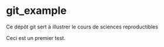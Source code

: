 # git_example

Ce dépôt git sert à illustrer le cours de sciences reproductibles

Ceci est un premier test. 
